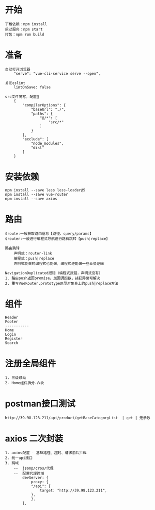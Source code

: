 # 开始
    下载依赖：npm install
    启动服务：npm start
    打包：npm run build

# 准备
    自动打开浏览器
        "serve": "vue-cli-service serve --open",

    关闭eslint
        lintOnSave: false

    src文件简写，配置@
        {
            "compilerOptions": {
                "baseUrl": "./",
                "paths": {
                    "@/*": [
                        "src/*"
                    ]
                }
            },
            "exclude": [
                "node_modules",
                "dist"
            ]
        }

# 安装依赖
    npm install --save less less-loader@5
    npm install --save vue-router
    npm install --save axios

 # 路由
    $route:一般获取路由信息【路径、query/params】
    $router:一般进行编程式导航进行路有跳转【push|replace】

    路由跳转
        声明式：router-link
        编程式：push|replace
        声明式能做的编程式也能做，编程式还能做一些业务逻辑

    NavigationDuplicated报错（编程式报错，声明式没有）
    1. 路由push返回promise，加回调函数，捕获异常可解决
    2. 重写VueRouter.prototype原型对象身上的push|replace方法


 # 组件   
    Header
    Footer
    -----------
    Home
    Login
    Register
    Search

# 注册全局组件
    1. 三级联动
    2. Home组件拆分-六块

# postman接口测试
    http://39.98.123.211/api/product/getBaseCategoryList  | get | 无参数

# axios 二次封装
    1. axios配置 - 基础路径、超时、请求前后拦截
    2. 统一api接口
    3. 跨域
        --  jsonp/cros/代理
        --  配置代理跨域
            devServer: {
                proxy: {
                "/api": {
                    target: "http://39.98.123.211",
                },
                },
            },
